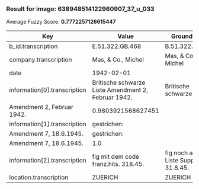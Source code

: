 ### Result for image: 638948514122960907_37_u_033
Average Fuzzy Score: **0.7772257126615447**
<small>

| Key | Value | Ground Truth | Score |
| --- | --- | --- | --- |
| b_id.transcription | E.51.322.GB.468 | B.51.322.GB.468. | 0.9032258064516128 |
| company.transcription | Mas, & Co., Michel | Mas, & Co., Michel | 1.0 |
| date | 1942-02-01 |  | 0.0 |
| information[0].transcription | Britische schwarze Liste Amendment 2, Februar 1942. | Britische schwarze Liste
Amendment 2, Februar 1942. | 0.9803921568627451 |
| information[1].transcription | gestrichen:
Amendment 7, 18.6.1945. | gestrichen:
Amendment 7, 18.6.1945. | 1.0 |
| information[2].transcription | fig mit dem code franz.hits. 318.45. | fig noch auf franz Liste Suppl. 6, 31.8.45. | 0.5569620253164558 |
| location.transcription | ZUERICH | ZUERICH | 1.0 |

</small>
